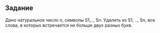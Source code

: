 ## Задание
Дано натуральное число n, символы S1,.., Sn. Удалить из S1, .., Sn, все слова, 
в которых встречается не больше двух разных букв.